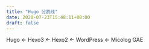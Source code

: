 ```yaml
---
title: "Hugo 分割线"
date: 2020-07-23T15:48:11+08:00
draft: false
---
```


Hugo <- Hexo3 <- Hexo2 <- WordPress <- Micolog GAE
